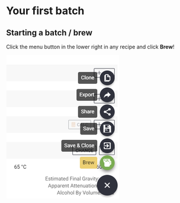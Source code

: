 # Your first batch

## Starting a batch / brew

Click the menu button in the lower right in any recipe and click **Brew**!

![](../.gitbook/assets/image%20%2836%29.png)

